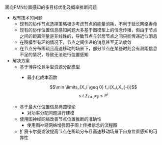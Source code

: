 面向PMN位置感知的多目标优化及概率推断问题
- 现有技术的问题
  - 现有的协作节点选择策略极少考虑节点的能量消耗，不利于延长网络寿命
  - 现有的协作位置信息感知问题大多基于图模型上的信念传播，但由于节点之间的距离测量是非线性的，导致节点与邻居节点之间只能传递近似消息
  - 在图模型有环的情况下，节点之间传递的消息甚至无法收敛
  - 在节点分布稀疏且高速移动的场景下，部分节点在某些时刻会有测距信息不足的情况，导致无法进行位置感知
- 解决方案
    - 基于博弈论竞争型资源分配模型
      - 最小化成本函数

        $$\min \limits_{X_i \geq 0} f_i(X_i,X_{-i})$$
        $$s.t.\Sigma_{i≠j}x_{ij}\leq P^i $$
    - 基于最大化位置信息椭圆理论 
      - 对功率分配问题进行建模
    - 使用图神经网络改善节点位置推断的准确性
      - 使用图神经网络增强因子图上传播信念的流程图
    - 扩展卡尔曼滤波提高节点在稀疏分布且高速移动场景下自身位置感知的可靠性